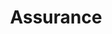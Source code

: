 ---
title         : "Assurance"
assuranceHead: "TENTUFF Assurance"
assuranceHead1: "Peace of mind. Uninterrupted."
assurancePara: "TENTUFF Security Doors and Windows are designed with an unflinching focus to make your home an absolutely safe haven for you and your family. Each door and window is built on multiple parameters of strength, solidity and durability. Here’s what goes into making TENTUFF, a reliable brand to secure your home."

assuranceHead2: "TENSILE TOUGH MESH"
assuranceSubHead2: "The perfect shield."
assurancePara2: "The poly-tensile mesh used in TENTUFF is made of high tensile woven stainless steel wire. It is rigorously tested to withstand high impact attacks. Not just that, our high durability powder coating makes it weather and corrosion-resistant. So you are guaranteed of long-lasting protection."
assuranceHead3: "Mesh Retaining System"
assuranceSubHead3: "The stubborn Grip Lock."
assurancePara3: "Every TENTUFF door features the patented ‘Grip Lock’ mesh retaining system. The ‘Grip Lock’ folds and hooks the stainless steel security mesh steadfastly into the window or door frame. This unique extra-strong grip between the mesh and the frame means the stainless steel mesh will not pull out of the frame even after a prolonged, violent attack."
assuranceHead4: "ANTI-THEFT 3-POINT LOCK"
assuranceSubHead4: "Be triply sure."
assurancePara4: "When you lock a TENTUFF Security Door, it activates three super-strong locks.The moment you turn the snib lock, three strong ‘locking tongue’ locks are activated at the top, centre and bottom of the door. This ensures a fail-proof grip uniformly across the door to withstand any attack. FEATURES INCLUDE Triple point locking for extra security Jemmy-resistant striker plate Locking tongues at 3 points Stainless Steel Keeper and high quality lock body Snib-locking mechanism for convenience"
assuranceHead5: "ULTRA SECURE SEAL"
assuranceSubHead5: "All sides sealed."
assurancePara5: "In ordinary security doors, you will find air or moisture leakage through the edges and sides. With TENTUFF – no chance. Completely sealed on all four sides to prevent air or moisture penetration Eliminates risk of conductivity between dissimilar materials"
assuranceHead6: "IMPACT RESISTANCE"
assuranceSubHead6: "TENTUFF is super-tough."
assurancePara6: "Before it is certified to be worthy of protecting your loved ones, every TENTUFF security door or window undergoes a series of rigorous high impact tests. The heavy duty security framing along with jemmy-resistant striker plate ensures TENTUFF stays unscathed, by passing the following tests. Knife Attack Resistance Leverage Attack Resistance"
assuranceHead7: "FRAME RETENTION"
assuranceSubHead7: "Stands strong against all odds."
assurancePara7: "There are several factors that ensure the sturdiness of the frame. Heavy duty security framing Adaptor frame with concealed fixings Midrail providing extra rigidity Solid corner stakes"
assuranceHead8: "ENERGY EFFICIENCY"
assuranceSubHead8: "Kills your bills."
assurancePara8: "Every TENTUFF door and window is tested for energy-efficiency, and functions well to bring down your electricity bills. Blocks excessive heat from the sun during summer Maintains warmth in the room during winter Prevents radiation of UV rays"
assuranceHead9: "CORROSION RESISTANCE"
assuranceSubHead9: "Tough against rough conditions."
assurancePara9: "TENTUFF is made from stainless steel material to withstand severe environmental conditions. It is tested for resistance against corrosion and other effects of extreme weather conditions."
assuranceHead10: "FIRE EMBER PROTECTION"
assuranceSubHead10: "Fights fire, like a pro."
assurancePara10: "In the event of a fire, TENTUFF doors and windows help prevent the risk of any potential damage to your home that can be caused by hot, flying embers and debris. This effectively blocks the spread of fire into your home. In the process, TENTUFF can endure the extreme heat without collapsing. This protects your valuable life and property during an unexpected fire situation."
assuranceHead11: "INSECT PROTECTION"
assuranceSubHead11: "Prevents every pest."
assurancePara11       : "Quite often you would have seen insects sneaking in through seemingly negligible or invisible gaps. Now, that’s a thing of the past. We take care to ensure that there’s no chance for any insect to crawl into your home. With the efficient bug seal that is installed with every TENTUFF door, and if necessary on windows, you can stop worrying."
---